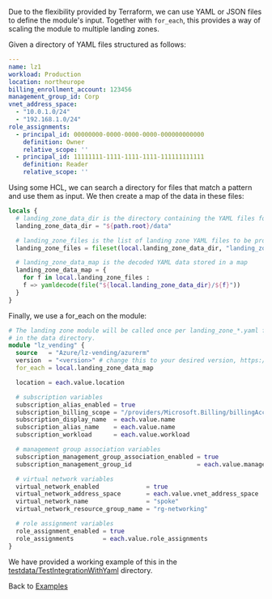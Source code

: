 <!-- markdownlint-disable MD041 -->
Due to the flexibility provided by Terraform, we can use YAML or JSON files to define the module's input.
Together with `for_each`, this provides a way of scaling the module to multiple landing zones.

Given a directory of YAML files structured as follows:

```yaml
---
name: lz1
workload: Production
location: northeurope
billing_enrollment_account: 123456
management_group_id: Corp
vnet_address_space:
  - "10.0.1.0/24"
  - "192.168.1.0/24"
role_assignments:
  - principal_id: 00000000-0000-0000-0000-000000000000
    definition: Owner
    relative_scope: ''
  - principal_id: 11111111-1111-1111-1111-111111111111
    definition: Reader
    relative_scope: ''
```

Using some HCL, we can search a directory for files that match a pattern and use them as input.
We then create a map of the data in these files:

```terraform
locals {
  # landing_zone_data_dir is the directory containing the YAML files for the landing zones.
  landing_zone_data_dir = "${path.root}/data"

  # landing_zone_files is the list of landing zone YAML files to be processed
  landing_zone_files = fileset(local.landing_zone_data_dir, "landing_zone_*.yaml")

  # landing_zone_data_map is the decoded YAML data stored in a map
  landing_zone_data_map = {
    for f in local.landing_zone_files :
    f => yamldecode(file("${local.landing_zone_data_dir}/${f}"))
  }
}
```

Finally, we use a for_each on the module:

```terraform
# The landing zone module will be called once per landing_zone_*.yaml file
# in the data directory.
module "lz_vending" {
  source   = "Azure/lz-vending/azurerm"
  version  = "<version>" # change this to your desired version, https://www.terraform.io/language/expressions/version-constraints
  for_each = local.landing_zone_data_map

  location = each.value.location

  # subscription variables
  subscription_alias_enabled = true
  subscription_billing_scope = "/providers/Microsoft.Billing/billingAccounts/1234567/enrollmentAccounts/${each.value.billing_enrollment_account}"
  subscription_display_name  = each.value.name
  subscription_alias_name    = each.value.name
  subscription_workload      = each.value.workload

  # management group association variables
  subscription_management_group_association_enabled = true
  subscription_management_group_id                  = each.value.management_group_id

  # virtual network variables
  virtual_network_enabled             = true
  virtual_network_address_space       = each.value.vnet_address_space
  virtual_network_name                = "spoke"
  virtual_network_resource_group_name = "rg-networking"

  # role assignment variables
  role_assignment_enabled = true
  role_assignments        = each.value.role_assignments
}
```

We have provided a working example of this in the [testdata/TestIntegrationWithYaml](https://github.com/Azure/terraform-azurerm-lz-vending/tree/main/testdata/TestIntegrationWithYaml) directory.

Back to [Examples](Examples)

